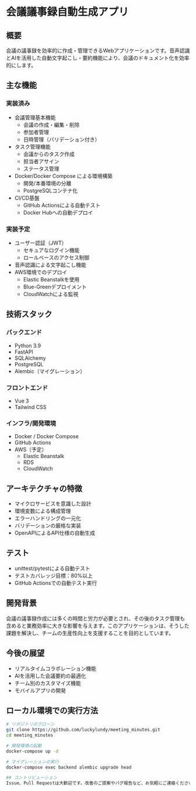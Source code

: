 # 会議議事録自動生成アプリ

## 概要
会議の議事録を効率的に作成・管理できるWebアプリケーションです。音声認識とAIを活用した自動文字起こし・要約機能により、会議のドキュメント化を効率的にします。

## 主な機能
### 実装済み
- 会議管理基本機能
  - 会議の作成・編集・削除
  - 参加者管理
  - 日時管理（バリデーション付き）
- タスク管理機能
  - 会議からのタスク作成
  - 担当者アサイン
  - ステータス管理
- Docker/Docker Compose による環境構築
  - 開発/本番環境の分離
  - PostgreSQLコンテナ化
- CI/CD基盤
  - GitHub Actionsによる自動テスト
  - Docker Hubへの自動デプロイ

### 実装予定
- ユーザー認証（JWT）
  - セキュアなログイン機能
  - ロールベースのアクセス制御
- 音声認識による文字起こし機能
- AWS環境でのデプロイ
  - Elastic Beanstalkを使用
  - Blue-Greenデプロイメント
  - CloudWatchによる監視

## 技術スタック
### バックエンド
- Python 3.9
- FastAPI
- SQLAlchemy
- PostgreSQL
- Alembic（マイグレーション）

### フロントエンド
- Vue 3
- Tailwind CSS

### インフラ/開発環境
- Docker / Docker Compose
- GitHub Actions
- AWS（予定）
  - Elastic Beanstalk
  - RDS
  - CloudWatch

## アーキテクチャの特徴
- マイクロサービスを意識した設計
- 環境変数による構成管理
- エラーハンドリングの一元化
- バリデーションの厳格な実装
- OpenAPIによるAPI仕様の自動生成

## テスト
- unittest/pytestによる自動テスト
- テストカバレッジ目標：80%以上
- GitHub Actionsでの自動テスト実行

## 開発背景
会議の議事録作成には多くの時間と労力が必要とされ、その後のタスク管理も含めると業務効率に大きな影響を与えます。このアプリケーションは、そうした課題を解決し、チームの生産性向上を支援することを目的としています。

## 今後の展望
- リアルタイムコラボレーション機能
- AIを活用した会議要約の最適化
- チーム別のカスタマイズ機能
- モバイルアプリの開発

## ローカル環境での実行方法
```bash
# リポジトリのクローン
git clone https://github.com/luckylundy/meeting_minutes.git
cd meeting_minutes

# 開発環境の起動
docker-compose up -d

# マイグレーションの実行
docker-compose exec backend alembic upgrade head

## コントリビューション
Issue、Pull Requestは大歓迎です。改善のご提案やバグ報告など、お気軽にご連絡ください。
